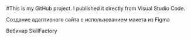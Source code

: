 #This is my GitHub project. I published it directly from Visual Studio Code.

Создание адаптивного сайта с использованием макета из Figma 

Вебинар SkillFactory